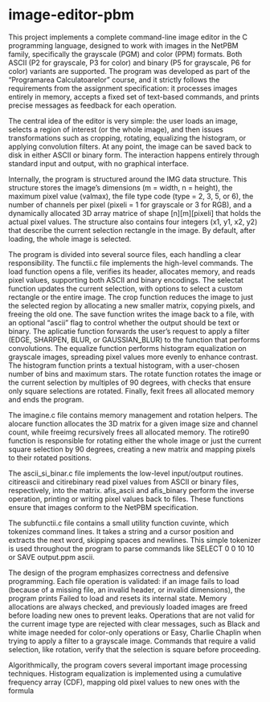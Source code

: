 # image-editor-pbm
This project implements a complete command-line image editor in the C programming language, designed to work with images in the NetPBM family, specifically the grayscale (PGM) and color (PPM) formats. Both ASCII (P2 for grayscale, P3 for color) and binary (P5 for grayscale, P6 for color) variants are supported. The program was developed as part of the “Programarea Calculatoarelor” course, and it strictly follows the requirements from the assignment specification: it processes images entirely in memory, accepts a fixed set of text-based commands, and prints precise messages as feedback for each operation.

The central idea of the editor is very simple: the user loads an image, selects a region of interest (or the whole image), and then issues transformations such as cropping, rotating, equalizing the histogram, or applying convolution filters. At any point, the image can be saved back to disk in either ASCII or binary form. The interaction happens entirely through standard input and output, with no graphical interface.

Internally, the program is structured around the IMG data structure. This structure stores the image’s dimensions (m = width, n = height), the maximum pixel value (valmax), the file type code (type = 2, 3, 5, or 6), the number of channels per pixel (pixeli = 1 for grayscale or 3 for RGB), and a dynamically allocated 3D array matrice of shape [n][m][pixeli] that holds the actual pixel values. The structure also contains four integers (x1, y1, x2, y2) that describe the current selection rectangle in the image. By default, after loading, the whole image is selected.

The program is divided into several source files, each handling a clear responsibility. The functii.c file implements the high-level commands. The load function opens a file, verifies its header, allocates memory, and reads pixel values, supporting both ASCII and binary encodings. The selectat function updates the current selection, with options to select a custom rectangle or the entire image. The crop function reduces the image to just the selected region by allocating a new smaller matrix, copying pixels, and freeing the old one. The save function writes the image back to a file, with an optional “ascii” flag to control whether the output should be text or binary. The aplicatie function forwards the user’s request to apply a filter (EDGE, SHARPEN, BLUR, or GAUSSIAN_BLUR) to the function that performs convolutions. The equalize function performs histogram equalization on grayscale images, spreading pixel values more evenly to enhance contrast. The histogram function prints a textual histogram, with a user-chosen number of bins and maximum stars. The rotate function rotates the image or the current selection by multiples of 90 degrees, with checks that ensure only square selections are rotated. Finally, fexit frees all allocated memory and ends the program.

The imagine.c file contains memory management and rotation helpers. The alocare function allocates the 3D matrix for a given image size and channel count, while freeimg recursively frees all allocated memory. The rotire90 function is responsible for rotating either the whole image or just the current square selection by 90 degrees, creating a new matrix and mapping pixels to their rotated positions.

The ascii_si_binar.c file implements the low-level input/output routines. citireascii and citirebinary read pixel values from ASCII or binary files, respectively, into the matrix. afis_ascii and afis_binary perform the inverse operation, printing or writing pixel values back to files. These functions ensure that images conform to the NetPBM specification.

The subfunctii.c file contains a small utility function cuvinte, which tokenizes command lines. It takes a string and a cursor position and extracts the next word, skipping spaces and newlines. This simple tokenizer is used throughout the program to parse commands like SELECT 0 0 10 10 or SAVE output.ppm ascii.

The design of the program emphasizes correctness and defensive programming. Each file operation is validated: if an image fails to load (because of a missing file, an invalid header, or invalid dimensions), the program prints Failed to load <filename> and resets its internal state. Memory allocations are always checked, and previously loaded images are freed before loading new ones to prevent leaks. Operations that are not valid for the current image type are rejected with clear messages, such as Black and white image needed for color-only operations or Easy, Charlie Chaplin when trying to apply a filter to a grayscale image. Commands that require a valid selection, like rotation, verify that the selection is square before proceeding.

Algorithmically, the program covers several important image processing techniques. Histogram equalization is implemented using a cumulative frequency array (CDF), mapping old pixel values to new ones with the formula
